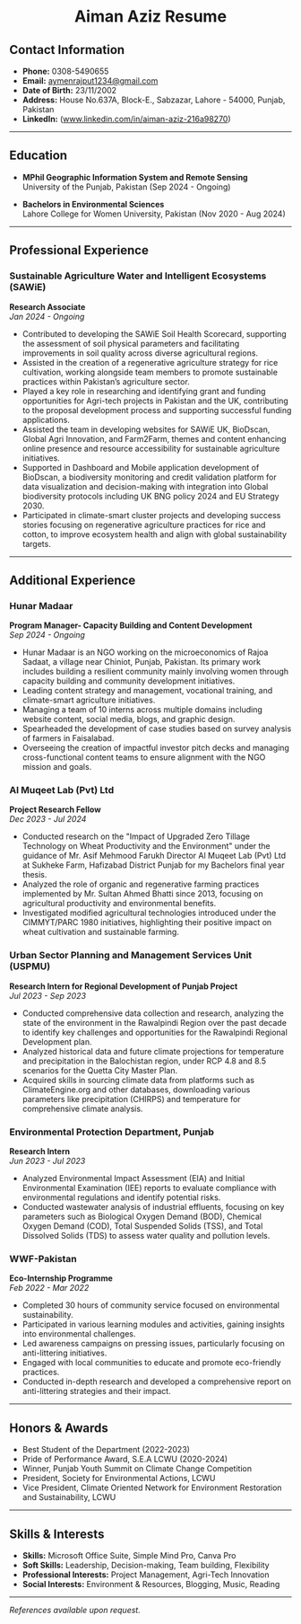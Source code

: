 <h1 style="text-align: center;">Aiman Aziz Resume</h1>


## Contact Information
- **Phone:** 0308-5490655  
- **Email:** aymenrajput1234@gmail.com
- **Date of Birth:** 23/11/2002
- **Address:** House No.637A, Block-E., Sabzazar, Lahore - 54000, Punjab, Pakistan
- **LinkedIn:** (www.linkedin.com/in/aiman-aziz-216a98270)

---

## Education

- **MPhil Geographic Information System and Remote Sensing**  
  University of the Punjab, Pakistan (Sep 2024 - Ongoing)

- **Bachelors in Environmental Sciences**  
  Lahore College for Women University, Pakistan (Nov 2020 - Aug 2024)

---

## Professional Experience

### Sustainable Agriculture Water and Intelligent Ecosystems (SAWiE)  
**Research Associate**  
*Jan 2024 - Ongoing*  
- Contributed to developing the SAWiE Soil Health Scorecard, supporting the assessment of soil physical parameters and facilitating improvements in soil quality across diverse agricultural regions.
- Assisted in the creation of a regenerative agriculture strategy for rice cultivation, working alongside team members to promote sustainable practices within Pakistan’s agriculture sector.
- Played a key role in researching and identifying grant and funding opportunities for Agri-tech projects in Pakistan and the UK, contributing to the proposal development process and supporting successful funding applications.
- Assisted the team in developing websites for SAWiE UK, BioDscan, Global Agri Innovation, and Farm2Farm, themes and content enhancing online presence and resource accessibility for sustainable agriculture initiatives.
- Supported in Dashboard and Mobile application development of BioDscan, a biodiversity monitoring and credit validation platform for data visualization and decision-making with integration into Global biodiversity protocols including UK BNG policy 2024 and EU Strategy 2030. 
- Participated in climate-smart cluster projects and developing success stories focusing on regenerative agriculture practices for rice and cotton, to improve ecosystem health and align with global sustainability targets.

___

## Additional Experience

### Hunar Madaar  
**Program Manager- Capacity Building and Content Development**  
*Sep 2024 - Ongoing* 
- Hunar Madaar is an NGO working on the microeconomics of Rajoa Sadaat, a village near Chiniot, Punjab, Pakistan. Its primary work includes building a resilient community mainly involving women through capacity building and community development initiatives.
- Leading content strategy and management, vocational training, and climate-smart agriculture initiatives.
- Managing a team of 10 interns across multiple domains including website content, social media, blogs, and graphic design.
- Spearheaded the development of case studies based on survey analysis of farmers in Faisalabad.
- Overseeing the creation of impactful investor pitch decks and managing cross-functional content teams to ensure alignment with the NGO mission and goals.

### Al Muqeet Lab (Pvt) Ltd  
**Project Research Fellow**  
*Dec 2023 - Jul 2024*  
- Conducted research on the "Impact of Upgraded Zero Tillage Technology on Wheat Productivity and the Environment" under the guidance of Mr. Asif Mehmood Farukh Director Al Muqeet Lab (Pvt) Ltd at Sukheke Farm, Hafizabad District Punjab for my Bachelors final year thesis.
- Analyzed the role of organic and regenerative farming practices implemented by Mr. Sultan Ahmed Bhatti since 2013, focusing on agricultural productivity and environmental benefits.
- Investigated modified agricultural technologies introduced under the CIMMYT/PARC 1980 initiatives, highlighting their positive impact on wheat cultivation and sustainable farming.

### Urban Sector Planning and Management Services Unit (USPMU)  
**Research Intern for Regional Development of Punjab Project**  
*Jul 2023 - Sep 2023*  
- Conducted comprehensive data collection and research, analyzing the state of the environment in the Rawalpindi Region over the past decade to identify key challenges and opportunities for the Rawalpindi Regional Development plan.  
- Analyzed historical data and future climate projections for temperature and precipitation in the Balochistan region, under RCP 4.8 and 8.5 scenarios for the Quetta City Master Plan.
- Acquired skills in sourcing climate data from platforms such as ClimateEngine.org and other databases, downloading various parameters like precipitation (CHIRPS) and temperature for comprehensive climate analysis.



### Environmental Protection Department, Punjab  
**Research Intern**  
*Jun 2023 - Jul 2023* 
- Analyzed Environmental Impact Assessment (EIA) and Initial Environmental Examination (IEE) reports to evaluate compliance with environmental regulations and identify potential risks.
- Conducted wastewater analysis of industrial effluents, focusing on key parameters such as Biological Oxygen Demand (BOD), Chemical Oxygen Demand (COD), Total Suspended Solids (TSS), and Total Dissolved Solids (TDS) to assess water quality and pollution levels. 

### WWF-Pakistan  
**Eco-Internship Programme**  
*Feb 2022 - Mar 2022*  
- Completed 30 hours of community service focused on environmental sustainability. 
- Participated in various learning modules and activities, gaining insights into environmental challenges. 
- Led awareness campaigns on pressing issues, particularly focusing on anti-littering initiatives. 
- Engaged with local communities to educate and promote eco-friendly practices. 
- Conducted in-depth research and developed a comprehensive report on anti-littering strategies and their impact. 


---

## Honors & Awards


- Best Student of the Department (2022-2023)  
- Pride of Performance Award, S.E.A LCWU (2020-2024)  
- Winner, Punjab Youth Summit on Climate Change Competition  
- President, Society for Environmental Actions, LCWU  
- Vice President, Climate Oriented Network for Environment Restoration and Sustainability, LCWU  

---

## Skills & Interests

- **Skills:** Microsoft Office Suite, Simple Mind Pro, Canva Pro  
- **Soft Skills:** Leadership, Decision-making, Team building, Flexibility  
- **Professional Interests:** Project Management, Agri-Tech Innovation  
- **Social Interests:** Environment & Resources, Blogging, Music, Reading  

---

*References available upon request.*
